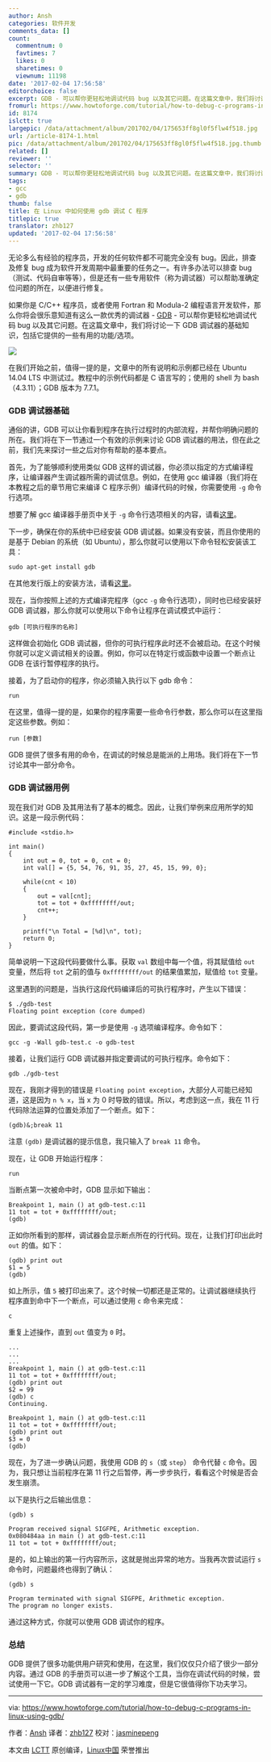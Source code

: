```yaml
---
author: Ansh
categories: 软件开发
comments_data: []
count:
  commentnum: 0
  favtimes: 7
  likes: 0
  sharetimes: 0
  viewnum: 11198
date: '2017-02-04 17:56:58'
editorchoice: false
excerpt: GDB - 可以帮你更轻松地调试代码 bug 以及其它问题。在这篇文章中，我们将讨论一下 GDB 调试器的基础知识，包括它提供的一些有用的功能/选项。
fromurl: https://www.howtoforge.com/tutorial/how-to-debug-c-programs-in-linux-using-gdb/
id: 8174
islctt: true
largepic: /data/attachment/album/201702/04/175653ff8gl0f5flw4f518.jpg
url: /article-8174-1.html
pic: /data/attachment/album/201702/04/175653ff8gl0f5flw4f518.jpg.thumb.jpg
related: []
reviewer: ''
selector: ''
summary: GDB - 可以帮你更轻松地调试代码 bug 以及其它问题。在这篇文章中，我们将讨论一下 GDB 调试器的基础知识，包括它提供的一些有用的功能/选项。
tags:
- gcc
- gdb
thumb: false
title: 在 Linux 中如何使用 gdb 调试 C 程序
titlepic: true
translator: zhb127
updated: '2017-02-04 17:56:58'
---
```


无论多么有经验的程序员，开发的任何软件都不可能完全没有 bug。因此，排查及修复 bug 成为软件开发周期中最重要的任务之一。有许多办法可以排查 bug（测试、代码自审等等），但是还有一些专用软件（称为调试器）可以帮助准确定位问题的所在，以便进行修复。


如果你是 C/C++ 程序员，或者使用 Fortran 和 Modula-2 编程语言开发软件，那么你将会很乐意知道有这么一款优秀的调试器 - [GDB](https://www.sourceware.org/gdb/) - 可以帮你更轻松地调试代码 bug 以及其它问题。在这篇文章中，我们将讨论一下 GDB 调试器的基础知识，包括它提供的一些有用的功能/选项。


![](/data/attachment/album/201702/04/175653ff8gl0f5flw4f518.jpg)


在我们开始之前，值得一提的是，文章中的所有说明和示例都已经在 Ubuntu 14.04 LTS 中测试过。教程中的示例代码都是 C 语言写的；使用的 shell 为 bash（4.3.11）；GDB 版本为 7.7.1。


### GDB 调试器基础


通俗的讲，GDB 可以让你看到程序在执行过程时的内部流程，并帮你明确问题的所在。我们将在下一节通过一个有效的示例来讨论 GDB 调试器的用法，但在此之前，我们先来探讨一些之后对你有帮助的基本要点。


首先，为了能够顺利使用类似 GDB 这样的调试器，你必须以指定的方式编译程序，让编译器产生调试器所需的调试信息。例如，在使用 gcc 编译器（我们将在本教程之后的章节用它来编译 C 程序示例）编译代码的时候，你需要使用 `-g` 命令行选项。


想要了解 gcc 编译器手册页中关于 `-g` 命令行选项相关的内容，请看[这里](https://linux.die.net/man/1/gcc)。


下一步，确保在你的系统中已经安装 GDB 调试器。如果没有安装，而且你使用的是基于 Debian 的系统（如 Ubuntu），那么你就可以使用以下命令轻松安装该工具：



```
sudo apt-get install gdb

```

在其他发行版上的安装方法，请看[这里](https://www.sourceware.org/gdb/download/)。


现在，当你按照上述的方式编译完程序（gcc `-g` 命令行选项），同时也已经安装好 GDB 调试器，那么你就可以使用以下命令让程序在调试模式中运行：



```
gdb [可执行程序的名称]

```

这样做会初始化 GDB 调试器，但你的可执行程序此时还不会被启动。在这个时候你就可以定义调试相关的设置。例如，你可以在特定行或函数中设置一个断点让 GDB 在该行暂停程序的执行。


接着，为了启动你的程序，你必须输入执行以下 gdb 命令：



```
run

```

在这里，值得一提的是，如果你的程序需要一些命令行参数，那么你可以在这里指定这些参数。例如：



```
run [参数]

```

GDB 提供了很多有用的命令，在调试的时候总是能派的上用场。我们将在下一节讨论其中一部分命令。


### GDB 调试器用例


现在我们对 GDB 及其用法有了基本的概念。因此，让我们举例来应用所学的知识。这是一段示例代码：



```
#include <stdio.h>

int main()
{
    int out = 0, tot = 0, cnt = 0;
    int val[] = {5, 54, 76, 91, 35, 27, 45, 15, 99, 0};

    while(cnt < 10)
    {
        out = val[cnt];
        tot = tot + 0xffffffff/out;
        cnt++;
    }

    printf("\n Total = [%d]\n", tot);
    return 0;
}

```

简单说明一下这段代码要做什么事。获取 `val` 数组中每一个值，将其赋值给 `out` 变量，然后将 `tot` 之前的值与 `0xffffffff/out` 的结果值累加，赋值给 `tot` 变量。


这里遇到的问题是，当执行这段代码编译后的可执行程序时，产生以下错误：



```
$ ./gdb-test
Floating point exception (core dumped)

```

因此，要调试这段代码，第一步是使用 `-g` 选项编译程序。命令如下：



```
gcc -g -Wall gdb-test.c -o gdb-test

```

接着，让我们运行 GDB 调试器并指定要调试的可执行程序。命令如下：



```
gdb ./gdb-test

```

现在，我刚才得到的错误是 `Floating point exception`，大部分人可能已经知道，这是因为 `n % x`，当 x 为 0 时导致的错误。所以，考虑到这一点，我在 11 行代码除法运算的位置处添加了一个断点。如下：



```
(gdb)&;break 11

```

注意 `(gdb)` 是调试器的提示信息，我只输入了 `break 11` 命令。


现在，让 GDB 开始运行程序：



```
run

```

当断点第一次被命中时，GDB 显示如下输出：



```
Breakpoint 1, main () at gdb-test.c:11
11 tot = tot + 0xffffffff/out;
(gdb)

```

正如你所看到的那样，调试器会显示断点所在的行代码。现在，让我们打印出此时 `out` 的值。如下：



```
(gdb) print out
$1 = 5
(gdb)

```

如上所示，值 `5` 被打印出来了。这个时候一切都还是正常的。让调试器继续执行程序直到命中下一个断点，可以通过使用 `c` 命令来完成：



```
c
```

重复上述操作，直到 `out` 值变为 `0` 时。



```
...
...
...
Breakpoint 1, main () at gdb-test.c:11
11 tot = tot + 0xffffffff/out;
(gdb) print out
$2 = 99
(gdb) c
Continuing.

Breakpoint 1, main () at gdb-test.c:11
11 tot = tot + 0xffffffff/out;
(gdb) print out
$3 = 0
(gdb)

```

现在，为了进一步确认问题，我使用 GDB 的 `s`（或 `step`） 命令代替 `c` 命令。因为，我只想让当前程序在第 11 行之后暂停，再一步步执行，看看这个时候是否会发生崩溃。


以下是执行之后输出信息：



```
(gdb) s

Program received signal SIGFPE, Arithmetic exception.
0x080484aa in main () at gdb-test.c:11
11 tot = tot + 0xffffffff/out;

```

是的，如上输出的第一行内容所示，这就是抛出异常的地方。当我再次尝试运行 `s` 命令时，问题最终也得到了确认：



```
(gdb) s

Program terminated with signal SIGFPE, Arithmetic exception.
The program no longer exists.

```

通过这种方式，你就可以使用 GDB 调试你的程序。


### 总结


GDB 提供了很多功能供用户研究和使用，在这里，我们仅仅只介绍了很少一部分内容。通过 GDB 的手册页可以进一步了解这个工具，当你在调试代码的时候，尝试使用一下它。GDB 调试器有一定的学习难度，但是它很值得你下功夫学习。




---


via: <https://www.howtoforge.com/tutorial/how-to-debug-c-programs-in-linux-using-gdb/>


作者：[Ansh](https://www.howtoforge.com/tutorial/how-to-debug-c-programs-in-linux-using-gdb/) 译者：[zhb127](https://github.com/zhb127) 校对：[jasminepeng](https://github.com/jasminepeng)


本文由 [LCTT](https://github.com/LCTT/TranslateProject) 原创编译，[Linux中国](https://linux.cn/) 荣誉推出